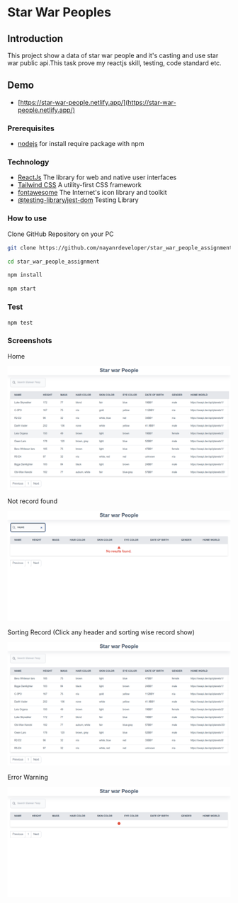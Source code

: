 # Star War Peoples

## Introduction

This project show a data of star war people and it's casting and use star war public api.This task prove my reactjs skill, testing, code standard etc.

## Demo

- [https://star-war-people.netlify.app/](https://star-war-people.netlify.app/)

### Prerequisites

* [nodejs](https://nodejs.org/en/download/) for install require package with npm

### Technology 

- [ReactJs](https://react.dev/) The library for web and native user interfaces
- [Tailwind CSS](https://tailwindcss.com/) A utility-first CSS framework
- [fontawesome](https://fontawesome.com/v5/docs/web/use-with/react) The Internet's icon library and toolkit
- [@testing-library/jest-dom](https://testing-library.com/docs/ecosystem-jest-dom/) Testing Library

### How to use

Clone GitHub Repository on your PC

```bash
git clone https://github.com/nayanrdeveloper/star_war_people_assignment
```

```bash
cd star_war_people_assignment
```

```bash
npm install
```

```bash
npm start
```

### Test

```bash
npm test
```

### Screenshots

Home

![Home Page](screenshots/home_page_1.png)

Not record found

![Not record found](screenshots/record_not_showing_2.png)

Sorting Record (Click any header and sorting wise record show)

![Sorting Record](screenshots/sorting_name_3.png)

Error Warning

![Error Warning](screenshots/error_warning_4.png)



